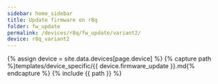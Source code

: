```yaml
---
sidebar: home_sidebar
title: Update firmware on r8q
folder: fw_update
permalink: /devices/r8q/fw_update/variant2/
device: r8q_variant2
---
```

{% assign device = site.data.devices[page.device] %}
{% capture path %}templates/device_specific/{{ device.firmware_update }}.md{% endcapture %}
{% include {{ path }} %}
